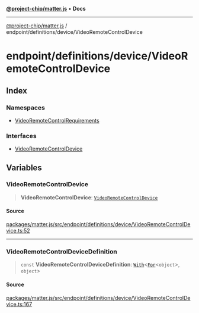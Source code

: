 [**@project-chip/matter.js**](../../../../README.md) • **Docs**

***

[@project-chip/matter.js](../../../../modules.md) / endpoint/definitions/device/VideoRemoteControlDevice

# endpoint/definitions/device/VideoRemoteControlDevice

## Index

### Namespaces

- [VideoRemoteControlRequirements](namespaces/VideoRemoteControlRequirements/README.md)

### Interfaces

- [VideoRemoteControlDevice](interfaces/VideoRemoteControlDevice.md)

## Variables

### VideoRemoteControlDevice

> **VideoRemoteControlDevice**: [`VideoRemoteControlDevice`](interfaces/VideoRemoteControlDevice.md)

#### Source

[packages/matter.js/src/endpoint/definitions/device/VideoRemoteControlDevice.ts:52](https://github.com/project-chip/matter.js/blob/7a8cbb56b87d4ccf34bec5a9a95ab40a1711324f/packages/matter.js/src/endpoint/definitions/device/VideoRemoteControlDevice.ts#L52)

***

### VideoRemoteControlDeviceDefinition

> `const` **VideoRemoteControlDeviceDefinition**: [`With`](../../../../node/export/-internal-/README.md#withbsb)\<[`For`](../../../../behavior/cluster/export/-internal-/namespaces/EndpointType/README.md#fort)\<`object`\>, `object`\>

#### Source

[packages/matter.js/src/endpoint/definitions/device/VideoRemoteControlDevice.ts:167](https://github.com/project-chip/matter.js/blob/7a8cbb56b87d4ccf34bec5a9a95ab40a1711324f/packages/matter.js/src/endpoint/definitions/device/VideoRemoteControlDevice.ts#L167)

